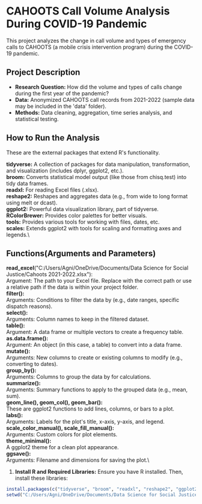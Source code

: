 # CAHOOTS Call Volume Analysis During COVID-19 Pandemic

This project analyzes the change in call volume and types of emergency calls to CAHOOTS (a mobile crisis intervention program) during the COVID-19 pandemic.

## Project Description

*   **Research Question:** How did the volume and types of calls change during the first year of the pandemic?
*   **Data:** Anonymized CAHOOTS call records from 2021-2022 (sample data may be included in the 'data' folder).
*   **Methods:** Data cleaning, aggregation, time series analysis, and statistical testing.
  

## How to Run the Analysis
These are the external packages that extend R's functionality.

**tidyverse:** A collection of packages for data manipulation, transformation, and visualization (includes dplyr, ggplot2, etc.).\
**broom:** Converts statistical model output (like those from chisq.test) into tidy data frames.\
**readxl:** For reading Excel files (.xlsx).\
**reshape2:** Reshapes and aggregates data (e.g., from wide to long format using melt or dcast).\
**ggplot2:** Powerful data visualization library, part of tidyverse.\
**RColorBrewer:** Provides color palettes for better visuals.\
**tools:** Provides various tools for working with files, dates, etc.\
**scales:** Extends ggplot2 with tools for scaling and formatting axes and legends.\

## Functions(Arguments and Parameters)
**read_excel**("C:/Users/Agni/OneDrive/Documents/Data Science for Social Justice/Cahoots 2021-2022.xlsx"):\
Argument: The path to your Excel file. Replace with the correct path or use a relative path if the data is within your project folder.\
**filter():**\
Arguments: Conditions to filter the data by (e.g., date ranges, specific dispatch reasons).\
**select():**\
Arguments: Column names to keep in the filtered dataset.\
**table():**\
Argument: A data frame or multiple vectors to create a frequency table.\
**as.data.frame():**\
Argument: An object (in this case, a table) to convert into a data frame.\
**mutate():**\
Arguments: New columns to create or existing columns to modify (e.g., converting to dates).\
**group_by():**\
Arguments: Columns to group the data by for calculations.\
**summarize():**\
Arguments: Summary functions to apply to the grouped data (e.g., mean, sum).\
**geom_line(), geom_col(), geom_bar():**\
These are ggplot2 functions to add lines, columns, or bars to a plot.\
**labs():**\
Arguments: Labels for the plot's title, x-axis, y-axis, and legend.\
**scale_color_manual(), scale_fill_manual():**\
Arguments: Custom colors for plot elements.\
**theme_minimal():**\
A ggplot2 theme for a clean plot appearance.\
**ggsave():**\
Arguments: Filename and dimensions for saving the plot.\


1.  **Install R and Required Libraries:** Ensure you have R installed. Then, install these libraries:

```R
install.packages(c("tidyverse", "broom", "readxl", "reshape2", "ggplot2", "RColorBrewer", "tools", "scales"))
setwd("C:/Users/Agni/OneDrive/Documents/Data Science for Social Justice/Cahoots 2021-2022.xlsx")
